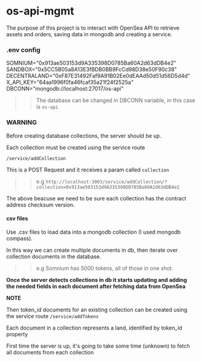 # os-api-mgmt
The purpose of this project is to interact with OpenSea API to retrieve assets and orders, saving data in mongodb and creating a service. 

### **.env** config

SOMNIUM="0x913ae503153d9A335398D0785Ba60A2d63dDB4e2"
SANDBOX="0x5CC5B05a8A13E3fBDB0BB9FcCd98D38e50F90c38"
DECENTRALAND="0xF87E31492Faf9A91B02Ee0dEAAd50d51d56D5d4d"
X_API_KEY="64aa1996f0fa46fcaf35a21f24f2525a"
DBCONN="mongodb://localhost:27017/os-api"

>> The database can be changed in DBCONN variable, in this case is `os-api`

### WARNING

Before creating database collections, the server should be up.

Each collection must be created using the service route

    /service/addCollection
    
This is a POST Request and it receives a param called `collection`

>> e.g `http://localhost:3003/service/addCollection/?collection=0x913ae503153d9A335398D0785Ba60A2d63dDB4e2`

The above beacuse we need to be sure each collection has the contract address checksum version.

#### csv files

Use .csv files to load data into a mongodb collection (I used mongodb compass).

In this way we can create multiple documents in db, then iterate over collection documents in the database.

>> e.g Somnium has 5000 tokens, all of those in one shot.

**Once the server detects collections in db it starts updating and adding the needed fields in each document after fetching data from OpenSea**

**NOTE** 

Then token_id documents for an existing collection can be created using the service route `/service/addTokens`

Each document in a collection represents a land, identified by token_id property

First time the server is up, it's going to take some time (unknown) to fetch all documents from each collection
